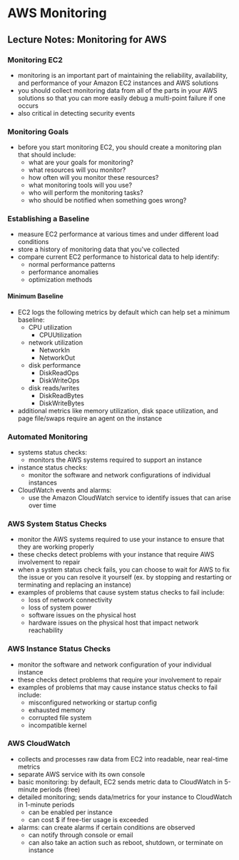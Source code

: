 # AWS Monitoring

## Lecture Notes: Monitoring for AWS

### Monitoring EC2

* monitoring is an important part of maintaining the reliability, availability, and performance of your Amazon EC2 instances and AWS solutions
* you should collect monitoring data from all of the parts in your AWS solutions so that you can more easily debug a multi-point failure if one occurs
* also critical in detecting security events

### Monitoring Goals

* before you start monitoring EC2, you should create a monitoring plan that should include:&#x20;
  * what are your goals for monitoring?
  * what resources will you monitor?
  * how often will you monitor these resources?
  * what monitoring tools will you use?
  * who will perform the monitoring tasks?
  * who should be notified when something goes wrong?

### Establishing a Baseline

* measure EC2 performance at various times and under different load conditions
* store a history of monitoring data that you've collected
* compare current EC2 performance to historical data to help identify:
  * normal performance patterns
  * performance anomalies
  * optimization methods

#### Minimum Baseline

* EC2 logs the following metrics by default which can help set a minimum baseline:
  * CPU utilization
    * CPUUtilization
  * network utilization
    * NetworkIn
    * NetworkOut
  * disk performance
    * DiskReadOps
    * DiskWriteOps
  * disk reads/writes
    * DiskReadBytes
    * DiskWriteBytes
* additional metrics like memory utilization, disk space utilization, and page file/swaps require an agent on the instance

### Automated Monitoring

* systems status checks:
  * monitors the AWS systems required to support an instance
* instance status checks:
  * monitor the software and network configurations of individual instances
* CloudWatch events and alarms:
  * use the Amazon CloudWatch service to identify issues that can arise over time

### AWS System Status Checks

* monitor the AWS systems required to use your instance to ensure that they are working properly
* these checks detect problems with your instance that require AWS involvement to repair
* when a system status check fails, you can choose to wait for AWS to fix the issue or you can resolve it yourself (ex. by stopping and restarting or terminating and replacing an instance)
* examples of problems that cause system status checks to fail include:
  * loss of network connectivity
  * loss of system power
  * software issues on the physical host
  * hardware issues on the physical host that impact network reachability

### AWS Instance Status Checks

* monitor the software and network configuration of your individual instance
* these checks detect problems that require your involvement to repair
* examples of problems that may cause instance status checks to fail include:
  * misconfigured networking or startup config
  * exhausted memory
  * corrupted file system
  * incompatible kernel

### AWS CloudWatch

* collects and processes raw data from EC2 into readable, near real-time metrics
* separate AWS service with its own console
* basic monitoring: by default, EC2 sends metric data to CloudWatch in 5-minute periods (free)
* detailed monitoring; sends data/metrics for your instance to CloudWatch in 1-minute periods
  * can be enabled per instance
  * can cost $ if free-tier usage is exceeded
* alarms: can create alarms if certain conditions are observed
  * can notify through console or email
  * can also take an action such as reboot, shutdown, or terminate on instance
